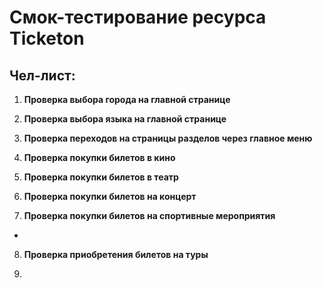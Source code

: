 # Смок-тестирование ресурса Ticketon

## Чел-лист: 

1. **Проверка выбора города на главной странице**

2. **Проверка выбора языка на главной странице**

3. **Проверка переходов на страницы разделов через главное меню**

4. **Проверка покупки билетов в кино**

5. **Проверка покупки билетов в театр**

6. **Проверка покупки билетов на концерт**

7. **Проверка покупки билетов на спортивные мероприятия**
- 
8. **Проверка приобретения билетов на туры**


2.